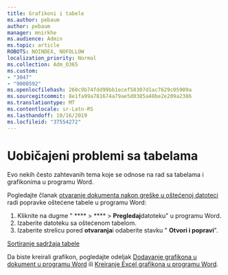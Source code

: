 ```yaml
---
title: Grafikoni i tabele
ms.author: pebaum
author: pebaum
manager: mnirkhe
ms.audience: Admin
ms.topic: article
ROBOTS: NOINDEX, NOFOLLOW
localization_priority: Normal
ms.collection: Adm_O365
ms.custom:
- "3047"
- "9000592"
ms.openlocfilehash: 260c9b74fdd99bb1ecef58307d1ac7629c05909a
ms.sourcegitcommit: 8e1fa99a781674a79ae5d0385a48be2e209a2386
ms.translationtype: MT
ms.contentlocale: sr-Latn-RS
ms.lasthandoff: 10/16/2019
ms.locfileid: "37554272"
---
```

# <a name="common-issues-with-tables"></a>Uobičajeni problemi sa tabelama 

Evo nekih često zahtevanih tema koje se odnose na rad sa tabelama i grafikonima u programu Word.

Pogledajte članak [otvaranje dokumenta nakon greške u oštećenoj datoteci](https://support.office.com/article/47df9d48-2165-4411-a699-1786ac734bc3) radi popravke oštećene tabele u programu Word:

 1. Kliknite na dugme " **** > **** > **Pregledaj**datoteku" u programu Word.
 2. Izaberite datoteku sa oštećenom tabelom.
 3. Izaberite strelicu pored **otvaranja**i odaberite stavku " **Otvori i popravi**".

[Sortiranje sadržaja tabele](https://support.office.com/article/F8392477-4613-49CD-ABA6-7C2E48F1D91F)

Da biste kreirali grafikon, pogledajte odeljak [Dodavanje grafikona u dokument u programu Word](https://support.office.com/article/ff48e3eb-5e04-4368-a39e-20df7c798932) ili [Kreiranje Excel grafikona u programu Word](https://support.office.com/article/11A7D2F0-4487-4A9B-BBC6-D50916CD4A57).
